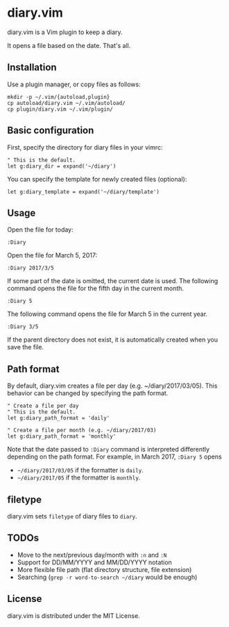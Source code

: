 # diary.vim

diary.vim is a Vim plugin to keep a diary.

It opens a file based on the date. That's all.

## Installation

Use a plugin manager, or copy files as follows:

    mkdir -p ~/.vim/{autoload,plugin}
    cp autoload/diary.vim ~/.vim/autoload/
    cp plugin/diary.vim ~/.vim/plugin/

## Basic configuration

First, specify the directory for diary files in your vimrc:

    " This is the default.
    let g:diary_dir = expand('~/diary')

You can specify the template for newly created files (optional):

    let g:diary_template = expand('~/diary/template')

## Usage

Open the file for today:

    :Diary

Open the file for March 5, 2017:

    :Diary 2017/3/5

If some part of the date is omitted, the current date is used.
The following command opens the file for the fifth day in the current month.

    :Diary 5

The following command opens the file for March 5 in the current year.

    :Diary 3/5

If the parent directory does not exist, it is automatically created when you
save the file.

## Path format

By default, diary.vim creates a file per day (e.g. ~/diary/2017/03/05).
This behavior can be changed by specifying the path format.

    " Create a file per day
    " This is the default.
    let g:diary_path_format = 'daily'

    " Create a file per month (e.g. ~/diary/2017/03)
    let g:diary_path_format = 'monthly'

Note that the date passed to `:Diary` command is interpreted differently
depending on the path format. For example, in March 2017, `:Diary 5` opens

 * `~/diary/2017/03/05` if the formatter is `daily`.
 * `~/diary/2017/05` if the formatter is `monthly`.

## filetype

diary.vim sets `filetype` of diary files to `diary`.

## TODOs

 * Move to the next/previous day/month with `:n` and `:N`
 * Support for DD/MM/YYYY and MM/DD/YYYY notation
 * More flexible file path (flat directory structure, file extension)
 * Searching (`grep -r word-to-search ~/diary` would be enough)

## License

diary.vim is distributed under the MIT License.
